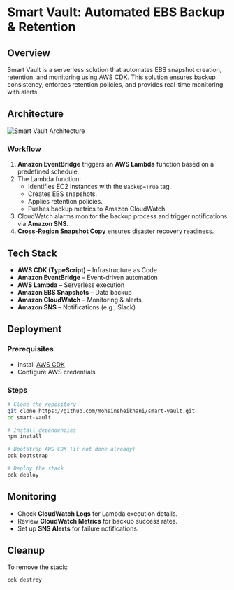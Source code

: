 # Smart Vault: Automated EBS Backup & Retention

## Overview

Smart Vault is a serverless solution that automates EBS snapshot creation, retention, and monitoring using AWS CDK. This solution ensures backup consistency, enforces retention policies, and provides real-time monitoring with alerts.

## Architecture

![Smart Vault Architecture](./smart-vault.png)

### Workflow

1. **Amazon EventBridge** triggers an **AWS Lambda** function based on a predefined schedule.
2. The Lambda function:
   - Identifies EC2 instances with the `Backup=True` tag.
   - Creates EBS snapshots.
   - Applies retention policies.
   - Pushes backup metrics to Amazon CloudWatch.
3. CloudWatch alarms monitor the backup process and trigger notifications via **Amazon SNS**.
4. **Cross-Region Snapshot Copy** ensures disaster recovery readiness.

## Tech Stack

- **AWS CDK (TypeScript)** – Infrastructure as Code
- **Amazon EventBridge** – Event-driven automation
- **AWS Lambda** – Serverless execution
- **Amazon EBS Snapshots** – Data backup
- **Amazon CloudWatch** – Monitoring & alerts
- **Amazon SNS** – Notifications (e.g., Slack)

## Deployment

### Prerequisites

- Install [AWS CDK](https://docs.aws.amazon.com/cdk/latest/guide/getting_started.html)
- Configure AWS credentials

### Steps

```sh
# Clone the repository
git clone https://github.com/mohsinsheikhani/smart-vault.git
cd smart-vault

# Install dependencies
npm install

# Bootstrap AWS CDK (if not done already)
cdk bootstrap

# Deploy the stack
cdk deploy
```

## Monitoring

- Check **CloudWatch Logs** for Lambda execution details.
- Review **CloudWatch Metrics** for backup success rates.
- Set up **SNS Alerts** for failure notifications.

## Cleanup

To remove the stack:

```sh
cdk destroy
```
